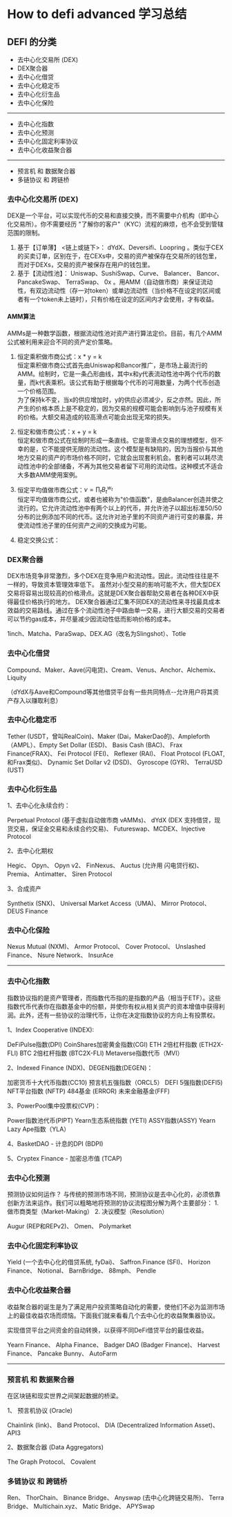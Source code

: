 # How to defi advanced 学习总结


## DEFI 的分类


- 去中心化交易所 (DEX)
- DEX聚合器
- 去中心化借贷
- 去中心化稳定币
- 去中心化衍生品
- 去中心化保险

--------

- 去中心化指数
- 去中心化预测
- 去中心化固定利率协议
- 去中心化收益聚合器

--------

- 预言机 和 数据聚合器
- 多链协议 和 跨链桥


### 去中心化交易所 (DEX)

DEX是一个平台，可以实现代币的交易和直接交换，而不需要中介机构（即中心化交易所）。你不需要经历 "了解你的客户"（KYC）流程的麻烦，也不会受到管辖范围的限制。


1. 基于【订单薄】 <链上或链下>： dYdX、Deversifi、Loopring 。类似于CEX的买卖订单，区别在于，在CEXs中，交易的资产被保存在交易所的钱包里，而对于DEXs，交易的资产被保存在用户的钱包里。
2. 基于【流动性池】： Uniswap、SushiSwap、Curve、 Balancer、 Bancor、 PancakeSwap、 TerraSwap、 0x 。用AMM（自动做市商）来保证流动性，有双边流动性（存一对token）或单边流动性（当价格不在设定的区间或者有一个token未上链时），只有价格在设定的区间内才会使用，才有收益。

#### AMM算法

AMMs是一种数学函数，根据流动性池对资产进行算法定价。目前，有几个AMM公式被利用来迎合不同的资产定价策略。

1. 恒定乘积做市商公式：x * y = k  
恒定乘积做市商公式首先由Uniswap和Bancor推广，是市场上最流行的AMM。绘制时，它是一条凸形曲线，其中x和y代表流动性池中两个代币的数量，而k代表乘积。该公式有助于根据每个代币的可用数量，为两个代币创造一个价格范围。  
为了保持k不变，当x的供应增加时，y的供应必须减少，反之亦然。因此，所产生的价格本质上是不稳定的，因为交易的规模可能会影响到与池子规模有关的价格。大额交易造成的较高滑点可能会出现无常的损失。

2. 恒定和做市商公式：x + y = k  
恒定和做市商公式在绘制时形成一条直线。它是零滑点交易的理想模型，但不幸的是，它不能提供无限的流动性。这个模型是有缺陷的，因为当报价与其他地方交易的资产的市场价格不同时，它就会出现套利机会。套利者可以耗尽流动性池中的全部储备，不再为其他交易者留下可用的流动性。这种模式不适合大多数AMM使用案例。

3. 恒定平均值做市商公式：$`\nu = \prod_{t}B_{t}^{w_{t}}`$  
恒定平均值做市商公式，或者也被称为"价值函数"，是由Balancer创造并使之流行的。它允许流动性池中有两个以上的代币，并允许池子以超出标准50/50分布的比例添加不同的代币。这允许对池子里的不同资产进行可变的暴露，并使流动性池子里的任何资产之间的交换成为可能。

4. 稳定交换公式：


### DEX聚合器


DEX市场竞争非常激烈，多个DEX在竞争用户和流动性。因此，流动性往往是不一样的，导致资本管理效率低下。
虽然对小型交易的影响可能不大，但大型DEX交易将容易出现较高的价格滑点。这就是DEX聚合器帮助交易者在各种DEX中获得最佳价格执行的地方。
DEX聚合器通过汇集不同DEX的流动性来寻找最具成本效益的交易路线。通过在多个流动性池子中路由单一交易，进行大额交易的交易者可以节约gas成本，并尽量减少因流动性低而影响价格的成本。


1inch、Matcha、ParaSwap、DEX.AG（改名为Slingshot）、Totle

### 去中心化借贷

Compound、Maker、Aave(闪电贷)、Cream、Venus、Anchor、Alchemix、Liquity

（dYdX与Aave和Compound等其他借贷平台有一些共同特点--允许用户将其资产存入以赚取利息）

### 去中心化稳定币

Tether (USDT，曾叫RealCoin)、Maker (Dai，MakerDao的)、Ampleforth（AMPL）、Empty Set Dollar (ESD)、 Basis Cash (BAC)、 Frax Finance(FRAX)、 Fei Protocol (FEI)、 Reflexer (RAI)、 Float Protocol (FLOAT, 和Frax类似)、 Dynamic Set Dollar v2 (DSD)、 Gyroscope (GYR)、 TerraUSD (UST)


### 去中心化衍生品


1、去中心化永续合约：

Perpetual Protocol (基于虚拟自动做市商 vAMMs)、 dYdX (DEX 支持借贷，现货交易，保证金交易和永续合约交易)、 Futureswap、MCDEX、Injective Protocol

2、去中心化期权

Hegic、 Opyn、 Opyn v2、 FinNexus、 Auctus (允许用 闪电贷行权)、 Premia、 Antimatter、 Siren Protocol

3、合成资产

Synthetix (SNX)、 Universal Market Access（UMA)、 Mirror Protocol、 DEUS Finance

### 去中心化保险

Nexus Mutual (NXM)、 Armor Protocol、 Cover Protocol、 Unslashed Finance、 Nsure Network、 InsurAce

--------


### 去中心化指数

指数协议指的是资产管理者，而指数代币指的是指数的产品（相当于ETF）。这些指数代币代表你在指数基金中的份额，并使你有权从相关资产的资本增值中获得利润。此外，还有一些协议的治理代币，让你在决定指数协议的方向上有投票权。

1、Index Cooperative (INDEX):

DeFiPulse指数(DPI)
CoinShares加密黄金指数(CGI)
ETH 2倍杠杆指数 (ETH2X-FLI)
BTC 2倍杠杆指数 (BTC2X-FLI)
Metaverse指数代币（MVI）

2、Indexed Finance (NDX)、DEGEN指数(DEGEN)：

加密货币十大代币指数(CC10)
预言机五强指数（ORCL5）
DEFI 5强指数(DEFI5)
NFT平台指数 (NFTP)
484基金 (ERROR)
未来金融基金(FFF)

3、PowerPool集中投票权(CVP)：

Power指数池代币(PIPT)
Yearn生态系统指数 (YETI)
ASSY指数(ASSY)
Yearn Lazy Ape指数（YLA）

4、BasketDAO - 计息的DPI (BDPI)

5、Cryptex Finance - 加密总市值 (TCAP)


### 去中心化预测

预测协议如何运作？
与传统的预测市场不同，预测协议是去中心化的，必须依靠创新方法来运作。我们可以粗略地将预测的协议流程图分解为两个主要部分： 1. 做市商类型（Market-Making） 2. 决议模型（Resolution）


Augur (REP和REPv2)、 Omen、 Polymarket


### 去中心化固定利率协议

Yield (一个去中心化的借贷系统, fyDai)、 Saffron.Finance (SFI)、 Horizon Finance、 Notional、 BarnBridge、 88mph、 Pendle


### 去中心化收益聚合器


收益聚合器的诞生是为了满足用户投资策略自动化的需要，使他们不必为监测市场上的最佳收益农场而烦恼。下面我们就来看看几个去中心化的收益聚集器协议。

实现借贷平台之间资金的自动转换，以获得不同DeFi借贷平台的最佳收益。


Yearn Finance、 Alpha Finance、 Badger DAO (Badger Finance)、 Harvest Finance、 Pancake Bunny、 AutoFarm


--------

### 预言机 和 数据聚合器

在区块链和现实世界之间架起数据的桥梁。



1、 预言机协议 (Oracle)

Chainlink (link)、 Band Protocol、 DIA (Decentralized Information Asset)、 API3

2、数据聚合器 (Data Aggregators)

The Graph Protocol、 Covalent


### 多链协议 和 跨链桥

Ren、 ThorChain、 Binance Bridge、 Anyswap (去中心化跨链交易所)、 Terra Bridge、 Multichain.xyz、 Matic Bridge、 APYSwap
